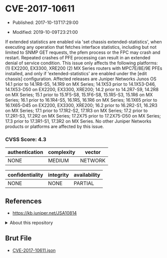 # CVE-2017-10611

- Published: 2017-10-13T17:29:00

- Modified: 2019-10-09T23:21:00

If extended statistics are enabled via 'set chassis extended-statistics', when executing any operation that fetches interface statistics, including but not limited to SNMP GET requests, the pfem process or the FPC may crash and restart. Repeated crashes of PFE processing can result in an extended denial of service condition. This issue only affects the following platforms: (1) EX2200, EX3300, XRE200 (2) MX Series routers with MPC7E/8E/9E PFEs installed, and only if 'extended-statistics' are enabled under the [edit chassis] configuration. Affected releases are Juniper Networks Junos OS 14.1 prior to 14.1R8-S5, 14.1R9 on MX Series; 14.1X53 prior to 14.1X53-D46, 14.1X53-D50 on EX2200, EX3300, XRE200; 14.2 prior to 14.2R7-S9, 14.2R8 on MX Series; 15.1 prior to 15.1F5-S8, 15.1F6-S8, 15.1R5-S3, 15.1R6 on MX Series; 16.1 prior to 16.1R4-S5, 16.1R5, 16.1R6 on MX Series; 16.1X65 prior to 16.1X65-D45 on EX2200, EX3300, XRE200; 16.2 prior to 16.2R2-S1, 16.2R3 on MX Series; 17.1 prior to 17.1R2-S2, 17.1R3 on MX Series; 17.2 prior to 17.2R1-S3, 17.2R2 on MX Series; 17.2X75 prior to 17.2X75-D50 on MX Series; 17.3 prior to 17.3R1-S1, 17.3R2 on MX Series. No other Juniper Networks products or platforms are affected by this issue.

### CVSS Score: **4.3**

| authentication | complexity | vector |
| --- | --- | --- |
| NONE | MEDIUM | NETWORK |

| confidentiality | integrity | availability |
| --- | --- | --- |
| NONE | NONE | PARTIAL |

## References

* https://kb.juniper.net/JSA10814

<details>
<summary>About this repository</summary> 

  This repository is part of the project [Live Hack CVE](https://github.com/Live-Hack-CVE). Main website can be found [www.live-hack.org](https://www.live-hack.org) 
  
  Made by [Sn0wAlice](https://github.com/Sn0wAlice) for the people that care about security and need to have a feed of the latest CVEs. Hope you enjoy it, don't forget to star the repo and follow me on [Twitter](https://twitter.com/Sn0wAlice) and [Github](https://github.com/Sn0wAlice). And that is my [personnal website](https://www.alice-snow.me/)

  - [Home Page](https://github.com/Live-Hack-CVE)
  - [Framework](https://github.com/Live-Hack-CVE/cve-framework)
  - [CVE database](https://github.com/Live-Hack-CVE/full_database)
  - [Changelog](https://github.com/Live-Hack-CVE/Changelog)
</details>

## Brut File

* [CVE-2017-10611.json](https://raw.githubusercontent.com/Live-Hack-CVE/full_database/main/cves/2017/CVE-2017-10611.json)

